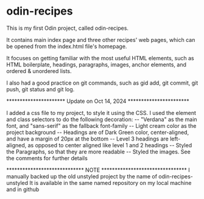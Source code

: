 # odin-recipes

This is my first Odin project, called odin-recipes.

It contains main index page and three other recipes' web pages, which can be opened from the index.html file's homepage.

It focuses on getting familiar with the most useful HTML elements, such as HTML boilerplate, headings, paragraphs, images, anchor elements, and ordered & unordered lists.

I also had a good practice on git commands, such as gid add, git commit, git push, git status and git log.

********************** Update on Oct 14, 2024 ***********************

I added a css file to my project, to style it using the CSS.
I used the element and class selectors to do the following decoration:
-- "Verdana" as the main font, and "sans-serif" as the fallback font-family
-- Light cream color as the project background
-- Headings are of Dark Green color, center-aligned, and have a margin of 20px at the bottom
-- Level 3 headings are left-aligned, as opposed to center aligned like level 1 and 2 headings
-- Styled the Paragraphs, so that they are more readable
-- Styled the images. See the comments for further details

***************************** NOTE ********************************
I manually backed up the old unstyled project by the name of odin-recipes-unstyled
It is available in the same named repository on my local machine and in github

